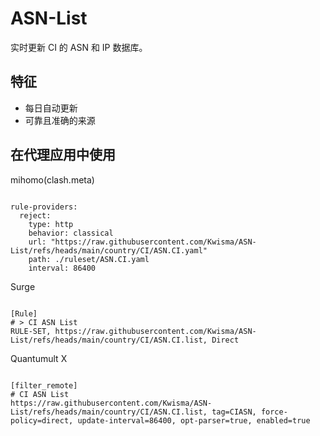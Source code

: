 
# ASN-List

实时更新 CI 的 ASN 和 IP 数据库。

## 特征

- 每日自动更新
- 可靠且准确的来源

## 在代理应用中使用

mihomo(clash.meta)

<pre><code class="language-javascript">
rule-providers:
  reject:
    type: http
    behavior: classical
    url: "https://raw.githubusercontent.com/Kwisma/ASN-List/refs/heads/main/country/CI/ASN.CI.yaml"
    path: ./ruleset/ASN.CI.yaml
    interval: 86400
</code></pre>

Surge

<pre><code class="language-javascript">
[Rule]
# > CI ASN List
RULE-SET, https://raw.githubusercontent.com/Kwisma/ASN-List/refs/heads/main/country/CI/ASN.CI.list, Direct
</code></pre>

Quantumult X

<pre><code class="language-javascript">
[filter_remote]
# CI ASN List
https://raw.githubusercontent.com/Kwisma/ASN-List/refs/heads/main/country/CI/ASN.CI.list, tag=CIASN, force-policy=direct, update-interval=86400, opt-parser=true, enabled=true
</code></pre>
